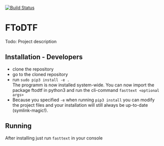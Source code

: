 [![Build Status](https://travis-ci.org/dbaumgarten/FToDTF.svg?branch=master)](https://travis-ci.org/dbaumgarten/FToDTF)
# FToDTF

Todo: Project description

## Installation - Developers
- clone the repository
- go to the cloned repository
- run ```sudo pip3 install -e .```  
The programm is now installed system-wide. You can now import the package ftodtf in python3 and run the cli-command ```fasttext <optional args>```
- Because you specified ```-e``` when running ```pip3 install``` you can modify the project files and your installation will still always be up-to-date (symlink-magic!).

## Running
After installing just run ```fasttext``` in your console
